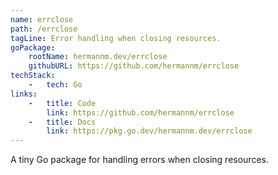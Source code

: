 ```yaml
---
name: errclose
path: /errclose
tagLine: Error handling when closing resources.
goPackage:
    rootName: hermannm.dev/errclose
    githubURL: https://github.com/hermannm/errclose
techStack:
    -   tech: Go
links:
    -   title: Code
        link: https://github.com/hermannm/errclose
    -   title: Docs
        link: https://pkg.go.dev/hermannm.dev/errclose
---
```


A tiny Go package for handling errors when closing resources.
